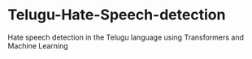 # Telugu-Hate-Speech-detection
Hate speech detection in the Telugu language using Transformers and Machine Learning
